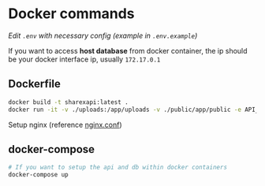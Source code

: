 # Docker commands

*Edit `.env` with necessary config (example in `.env.example`)*

If you want to access **host database** from docker container, the ip should be your docker interface ip, usually `172.17.0.1`

## Dockerfile

```sh
docker build -t sharexapi:latest .
docker run -it -v ./uploads:/app/uploads -v ./public/app/public -e API_KEY=hunter1 -p 3000:3000 sharexapi:latest
```

Setup nginx (reference [nginx.conf](./nginx.conf))

## docker-compose

```sh
# If you want to setup the api and db within docker containers
docker-compose up
```
